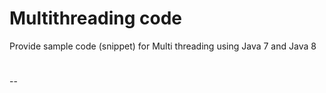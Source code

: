 # Multithreading code
Provide sample code (snippet) for Multi threading using Java 7 and Java 8
#
--
